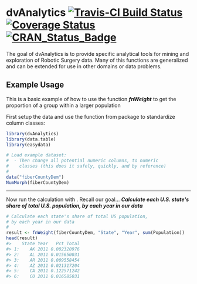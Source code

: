 
<!-- README.md is generated from README.Rmd. Please edit that file -->
# dvAnalytics [![Travis-CI Build Status](https://travis-ci.org/bfatemi/dvAnalytics.svg?branch=master)](https://travis-ci.org/bfatemi/dvAnalytics) [![Coverage Status](https://img.shields.io/codecov/c/github/bfatemi/dvAnalytics/master.svg)](https://codecov.io/github/bfatemi/dvAnalytics?branch=master) [![CRAN\_Status\_Badge](http://www.r-pkg.org/badges/version/dvAnalytics)](https://cran.r-project.org/package=dvAnalytics)

The goal of dvAnalytics is to provide specific analytical tools for mining and exploration of Robotic Surgery data. Many of this functions are generalized and can be extended for use in other domains or data problems.

Example Usage
-------------

This is a basic example of how to use the function ***fnWeight*** to get the proportion of a group within a larger population

First setup the data and use the function from package to standardize column classes:

``` r
library(dvAnalytics)
library(data.table)
library(easydata)

# Load example dataset:
#  - Then change all potential numeric columns, to numeric
#    classes (this does it safely, quickly, and by reference)
#
data("fiberCountyDem")
NumMorph(fiberCountyDem)
```

------------------------------------------------------------------------

Now run the calculation with . Recall our goal... ***Calculate each U.S. state's share of total U.S. population, by each year in our data***

``` r
# Calculate each state's share of total US population,
# by each year in our data
#
result <- fnWeight(fiberCountyDem, "State", "Year", sum(Population))
head(result)
#>    State Year   Pct_Total
#> 1:    AK 2011 0.002320976
#> 2:    AL 2011 0.015650031
#> 3:    AR 2011 0.009558454
#> 4:    AZ 2011 0.021317204
#> 5:    CA 2011 0.122571242
#> 6:    CO 2011 0.016585031
```
